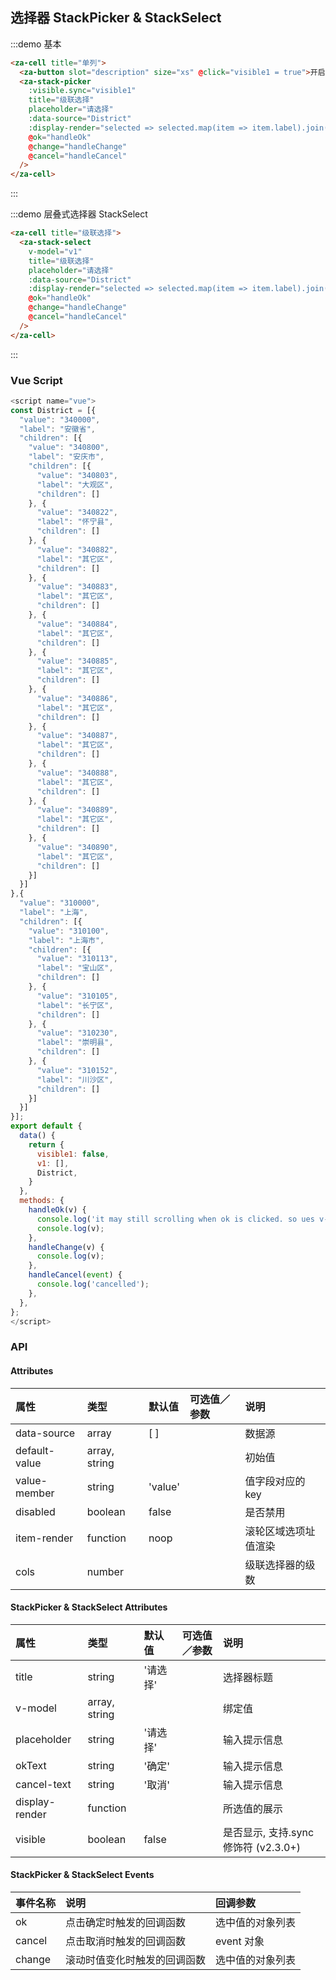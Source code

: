 ## 选择器 StackPicker & StackSelect

:::demo 基本

```html
<za-cell title="单列">
  <za-button slot="description" size="xs" @click="visible1 = true">开启</za-button>
  <za-stack-picker
    :visible.sync="visible1"
    title="级联选择"
    placeholder="请选择"
    :data-source="District"
    :display-render="selected => selected.map(item => item.label).join('-')"
    @ok="handleOk"
    @change="handleChange"
    @cancel="handleCancel"
  />
</za-cell>
```

:::

:::demo 层叠式选择器 StackSelect

```html
<za-cell title="级联选择">
  <za-stack-select
    v-model="v1"
    title="级联选择"
    placeholder="请选择"
    :data-source="District"
    :display-render="selected => selected.map(item => item.label).join('-')"
    @ok="handleOk"
    @change="handleChange"
    @cancel="handleCancel"
  />
</za-cell>
```

:::

### Vue Script

```javascript
<script name="vue">
const District = [{
  "value": "340000",
  "label": "安徽省",
  "children": [{
    "value": "340800",
    "label": "安庆市",
    "children": [{
      "value": "340803",
      "label": "大观区",
      "children": []
    }, {
      "value": "340822",
      "label": "怀宁县",
      "children": []
    }, {
      "value": "340882",
      "label": "其它区",
      "children": []
    }, {
      "value": "340883",
      "label": "其它区",
      "children": []
    }, {
      "value": "340884",
      "label": "其它区",
      "children": []
    }, {
      "value": "340885",
      "label": "其它区",
      "children": []
    }, {
      "value": "340886",
      "label": "其它区",
      "children": []
    }, {
      "value": "340887",
      "label": "其它区",
      "children": []
    }, {
      "value": "340888",
      "label": "其它区",
      "children": []
    }, {
      "value": "340889",
      "label": "其它区",
      "children": []
    }, {
      "value": "340890",
      "label": "其它区",
      "children": []
    }]
  }]
},{
  "value": "310000",
  "label": "上海",
  "children": [{
    "value": "310100",
    "label": "上海市",
    "children": [{
      "value": "310113",
      "label": "宝山区",
      "children": []
    }, {
      "value": "310105",
      "label": "长宁区",
      "children": []
    }, {
      "value": "310230",
      "label": "崇明县",
      "children": []
    }, {
      "value": "310152",
      "label": "川沙区",
      "children": []
    }]
  }]
}];
export default {
  data() {
    return {
      visible1: false,
      v1: [],
      District,
    }
  },
  methods: {
    handleOk(v) {
      console.log('it may still scrolling when ok is clicked. so ues v-model or @change instead')
      console.log(v);
    },
    handleChange(v) {
      console.log(v);
    },
    handleCancel(event) {
      console.log('cancelled');
    },
  },
};
</script>
```

### API

#### Attributes

| 属性          | 类型          | 默认值  | 可选值／参数 | 说明                 |
| :------------ | :------------ | :------ | :----------- | :------------------- |
| data-source   | array         | [ ]     |              | 数据源               |
| default-value | array, string |         |              | 初始值               |
| value-member  | string        | 'value' |              | 值字段对应的 key     |
| disabled      | boolean       | false   |              | 是否禁用             |
| item-render   | function      | noop    |              | 滚轮区域选项址值渲染 |
| cols          | number        |         |              | 级联选择器的级数     |

#### StackPicker & StackSelect Attributes

| 属性           | 类型          | 默认值   | 可选值／参数 | 说明                                 |
| :------------- | :------------ | :------- | :----------- | :----------------------------------- |
| title          | string        | '请选择' |              | 选择器标题                           |
| v-model        | array, string |          |              | 绑定值                               |
| placeholder    | string        | '请选择' |              | 输入提示信息                         |
| okText         | string        | '确定'   |              | 输入提示信息                         |
| cancel-text    | string        | '取消'   |              | 输入提示信息                         |
| display-render | function      |          |              | 所选值的展示                         |
| visible        | boolean       | false    |              | 是否显示, 支持.sync 修饰符 (v2.3.0+) |

#### StackPicker & StackSelect Events

| 事件名称 | 说明                         | 回调参数         |
| :------- | :--------------------------- | :--------------- |
| ok       | 点击确定时触发的回调函数     | 选中值的对象列表 |
| cancel   | 点击取消时触发的回调函数     | event 对象       |
| change   | 滚动时值变化时触发的回调函数 | 选中值的对象列表 |
